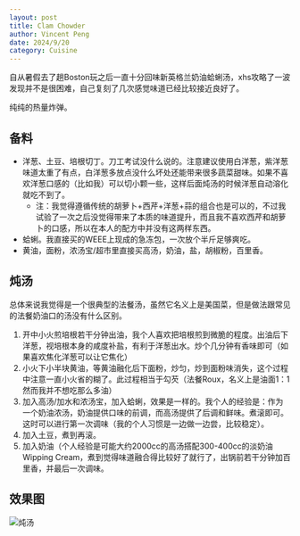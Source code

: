 ```yaml
---
layout: post
title: Clam Chowder
author: Vincent Peng
date: 2024/9/20
category: Cuisine
---
```


自从暑假去了趟Boston玩之后一直十分回味新英格兰奶油蛤蜊汤，xhs攻略了一波发现并不是很困难，自己复刻了几次感觉味道已经比较接近良好了。

纯纯的热量炸弹。

## 备料

- 洋葱、土豆、培根切丁。刀工考试没什么说的。注意建议使用白洋葱，紫洋葱味道太重了有点，白洋葱多放点没什么坏处还能带来很多蔬菜甜味。如果不喜欢洋葱口感的（比如我）可以切小颗一些，这样后面炖汤的时候洋葱自动溶化就吃不到了。
  - 注：我觉得遵循传统的胡萝卜+西芹+洋葱+蒜的组合也是可以的，不过我试验了一次之后没觉得带来了本质的味道提升，而且我不喜欢西芹和胡萝卜的口感，所以在本人的配方中并没有这两样东西。
- 蛤蜊。我直接买的WEEE上现成的急冻包，一次放个半斤足够爽吃。
- 黄油，面粉，浓汤宝/超市里直接买高汤，奶油，盐，胡椒粉，百里香。

## 炖汤

总体来说我觉得是一个很典型的法餐汤，虽然它名义上是美国菜，但是做法跟常见的法餐奶油口的汤没有什么区别。

1. 开中小火煎培根若干分钟出油，我个人喜欢把培根煎到微脆的程度。出油后下洋葱，视培根本身的咸度补盐，有利于洋葱出水。炒个几分钟有香味即可（如果喜欢焦化洋葱可以让它焦化）
2. 小火下小半块黄油，等黄油融化后下面粉，炒匀，炒到面粉味消失，这个过程中注意一直小火省的糊了。此过程相当于勾芡（法餐Roux，名义上是油面1：1然而我并不想吃那么多油）
3. 加入高汤/加水和浓汤宝，加入蛤蜊，效果是一样的。我个人的经验是：作为一个奶油浓汤，奶油提供口味的前调，而高汤提供了后调和鲜味。煮滚即可。这时可以进行第一次调味（我的个人习惯是一边做一边尝，比较稳定）。
4. 加入土豆，煮到再滚。
5. 加入奶油（个人经验是可能大约2000cc的高汤搭配300-400cc的淡奶油Wipping Cream，煮到觉得味道融合得比较好了就行了，出锅前若干分钟加百里香，并最后一次调味。

## 效果图


![炖汤]({{site.baseurl}}/assets/photos/cuisine/clamchowder.jpg)